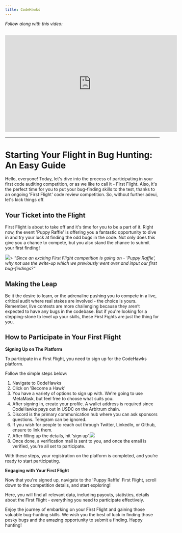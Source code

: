 ```yaml
---
title: CodeHawks
---
```


_Follow along with this video:_

## <iframe width="560" height="315" src="https://youtu.be/WQj6Gw8bMLc" title="YouTube Player" frameborder="0" allow="accelerometer; autoplay; clipboard-write; encrypted-media; gyroscope; picture-in-picture; web-share" allowfullscreen></iframe>

---

# Starting Your Flight in Bug Hunting: An Easy Guide

Hello, everyone! Today, let's dive into the process of participating in your first code auditing competition, or as we like to call it - First Flight. Also, it's the perfect time for you to put your bug-finding skills to the test, thanks to an ongoing 'First Flight' code review competition. So, without further adeui, let's kick things off.

## Your Ticket into the Flight

First Flight is about to take off and it's time for you to be a part of it. Right now, the event 'Puppy Raffle' is offering you a fantastic opportunity to dive in and try your luck at finding the odd bugs in the code. Not only does this give you a chance to compete, but you also stand the chance to submit your first finding!

![](https://cdn.videotap.com/TJBOFC6kVtUDQe7zHlIz-17.47.png)> _"Since an exciting First Flight competition is going on - 'Puppy Raffle', why not use the write-up which we previously went over and input our first bug-findings?"_

## Making the Leap

Be it the desire to learn, or the adrenaline pushing you to compete in a live, critical audit where real stakes are involved - the choice is yours. Remember, live contests are more challenging because they aren’t expected to have any bugs in the codebase. But if you're looking for a stepping-stone to level up your skills, these First Fights are just the thing for you.

## How to Participate in Your First Flight

**Signing Up on The Platform**

To participate in a First Flight, you need to sign up for the CodeHawks platform.

Follow the simple steps below:

1. Navigate to CodeHawks
2. Click on 'Become a Hawk'
3. You have a variety of options to sign up with. We're going to use MetaMask, but feel free to choose what suits you.
4. After signing in, create your profile. A wallet address is required since CodeHawks pays out in USDC on the Arbitrum chain.
5. Discord is the primary communication hub where you can ask sponsors questions. Telegram can be ignored.
6. If you wish for people to reach out through Twitter, LinkedIn, or Github, ensure to link them.
7. After filling up the details, hit 'sign up'.![](https://cdn.videotap.com/B7E2KwVjnd1XFN3KOGF0-96.07.png)
8. Once done, a verification mail is sent to you, and once the email is verified, you're all set to participate.

With these steps, your registration on the platform is completed, and you’re ready to start participating.

**Engaging with Your First Flight**

Now that you're signed up, navigate to the 'Puppy Raffle' First Flight, scroll down to the competition details, and start exploring!

Here, you will find all relevant data, including payouts, statistics, details about the First Flight - everything you need to participate effectively.

Enjoy the journey of embarking on your First Flight and gaining those valuable bug-hunting skills. We wish you the best of luck in finding those pesky bugs and the amazing opportunity to submit a finding. Happy hunting!
